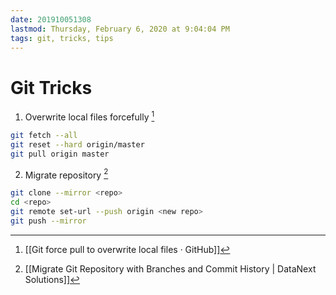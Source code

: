 ```yaml
---
date: 201910051308
lastmod: Thursday, February 6, 2020 at 9:04:04 PM
tags: git, tricks, tips
---
```

# Git Tricks

1. Overwrite local files forcefully [^E010847D8D04]

```bash
git fetch --all
git reset --hard origin/master
git pull origin master
```

2. Migrate repository [^342A79E97D91]

```bash
git clone --mirror <repo>
cd <repo>
git remote set-url --push origin <new repo>
git push --mirror
```


[^342A79E97D91]: [[Migrate Git Repository with Branches and Commit History | DataNext Solutions]]

[^E010847D8D04]: [[Git force pull to overwrite local files · GitHub]]
